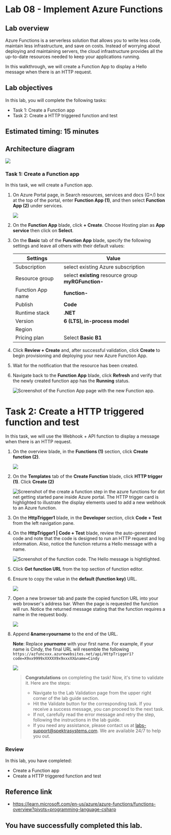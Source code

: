 # Lab 08 - Implement Azure Functions

## Lab overview

Azure Functions is a serverless solution that allows you to write less code, maintain less infrastructure, and save on costs. Instead of worrying about deploying and maintaining servers, the cloud infrastructure provides all the up-to-date resources needed to keep your applications running.

In this walkthrough, we will create a Function App to display a Hello message when there is an HTTP request.

## Lab objectives

In this lab, you will complete the following tasks:

+ Task 1: Create a Function app
+ Task 2: Create a HTTP triggered function and test

## Estimated timing: 15 minutes

## Architecture diagram

![](../images/az900lab08.PNG) 

### Task 1: Create a Function app

In this task, we will create a Function app.

1. On Azure Portal page, in Search resources, services and docs (G+/) box at the top of the portal, enter **Function App (1)**, and then select **Function App (2)** under services.

    ![](../images/lab8-image1.png)
      
1. On the **Function App** blade, click **+ Create**. Choose Hosting plan as **App service** then click on **Select**.

1. On the **Basic** tab of the **Function App** blade, specify the following settings and leave all others with their default values: 

    | Settings | Value |
    | -- | --|
    | Subscription | select existing Azure subscription |
    | Resource group | select **existing** resource group **myRGFunction-<inject key="DeploymentID" enableCopy="false"/>** |
    | Function App name | **function-<inject key="DeploymentID" enableCopy="false"/>**|
    | Publish | **Code**|
    | Runtime stack | **.NET** |
    | Version | **6 (LTS), in-process model** |
    | Region | **<inject key="Region" enableCopy="false"/>**|
    | Pricing plan | Select **Basic B1** | 
        
1. Click **Review + Create** and, after successful validation, click **Create** to begin provisioning and deploying your new Azure Function App.

1. Wait for the notification that the resource has been created.

1. Navigate back to the **Function App** blade, click **Refresh** and verify that the newly created function app has the **Running** status. 

    ![Screenshot of the Function App page with the new Function app.](../images/az-204_03-01.png)

# Task 2: Create a HTTP triggered function and test

In this task, we will use the Webhook + API function to display a message when there is an HTTP request. 

1. On the overview blade, in the **Functions (1)** section, click **Create function (2)**.

    ![](../images/creatfunc.png)

1. On the **Templates** tab of the **Create Function** blade, click **HTTP trigger (1)**. Click **Create (2)**  

    ![Screenshot of the create a function step in the azure functions for dot net getting started pane inside Azure portal. The HTTP trigger card is highlighted to illustrate the display elements used to add a new webhook to an Azure function.](../images/function02.png)

1. On the **HttpTrigger1** blade, in the **Developer** section, click **Code + Test** from the left navigation pane. 

1. On the **HttpTrigger1 \| Code + Test** blade, review the auto-generated code and note that the code is designed to run an HTTP request and log information. Also, notice the function returns a Hello message with a name. 

    ![Screenshot of the function code. The Hello message is hightlighted.](../images/az-204_03-04.png)

1. Click **Get function URL** from the top section of function editor. 

1. Ensure to copy the value in the **default (function key)** URL. 

   ![](../images/fun1.png)
   
1. Open a new browser tab and paste the copied function URL into your web browser's address bar. When the page is requested the function will run. Notice the returned message stating that the function requires a name in the request body.

    ![](../images/fun2.png)
   
1. Append **&name=yourname** to the end of the URL.

    **Note**: Replace ***yourname*** with your first name. For example, if your name is Cindy, the final URL will resemble the following `https://azfuncxxx.azurewebsites.net/api/HttpTrigger1?code=X9xx9999xXXXXX9x9xxxXX&name=Cindy`

     ![](../images/fun3.png)
   
    <!--1. When your function runs, every invocation is traced. To view the traces in Azure portal, return to the **HttpTrigger1** blade, in the **Developer** section, click **Monitor**. For more advanced analysis, click **Run query in Application Insights**.

    ![Screenshot of a trace information log resulting from running the function inside the function editor in Azure portal.](../images/0709.png) -->

   <validation step="aa3ef50a-af7a-4070-b8a1-75c0a741eb60" />

    >**Congratulations** on completing the task! Now, it's time to validate it. Here are the steps:
    > - Navigate to the Lab Validation page from the upper right corner of the lab guide section.
    > - Hit the Validate button for the corresponding task. If you receive a success message, you can proceed to the next task. 
    > - If not, carefully read the error message and retry the step, following the instructions in the lab guide.
    > - If you need any assistance, please contact us at labs-support@spektrasystems.com. We are available 24/7 to help you out.

### Review
In this lab, you have completed:
- Create a Function app
- Create a HTTP triggered function and test

## Reference link

- https://learn.microsoft.com/en-us/azure/azure-functions/functions-overview?pivots=programming-language-csharp
  
## You have successfully completed this lab.

